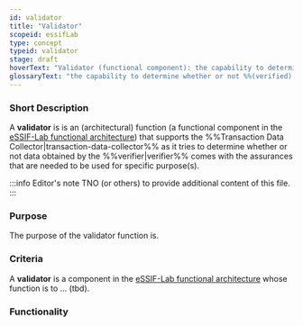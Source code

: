 ```yaml
---
id: validator
title: "Validator"
scopeid: essifLab
type: concept
typeid: validator
stage: draft
hoverText: "Validator (functional component): the capability to determine whether or not (verified) data is valid to be used for some specific purpose(s)."
glossaryText: "the capability to determine whether or not %%(verified) data^verified-data%% is valid to be used for some specific purpose(s)."
---
```


### Short Description
A **validator** is is an (architectural) function (a functional component in the [eSSIF-Lab functional architecture](../functional-architecture)) that supports the %%Transaction Data Collector|transaction-data-collector%% as it tries to determine whether or not data obtained by the %%verifier|verifier%% comes with the assurances that are needed to be used for specific purpose(s).

:::info Editor's note
TNO (or others) to provide additional content of this file.
:::

### Purpose
The purpose of the validator function is.

### Criteria
A **validator** is a component in the [eSSIF-Lab functional architecture](../functional-architecture) whose function is to ... (tbd).

### Functionality

